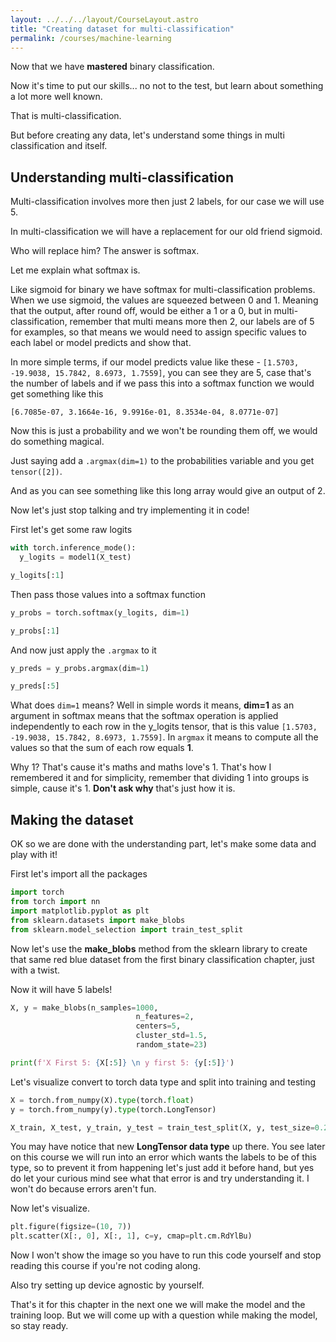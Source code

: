 ```yaml
---
layout: ../../../layout/CourseLayout.astro
title: "Creating dataset for multi-classification"
permalink: /courses/machine-learning
---
```


Now that we have **mastered** binary classification.

Now it's time to put our skills... no not to the test, but learn about something a lot more well known.

That is multi-classification.

But before creating any data, let's understand some things in multi classification and itself.

## Understanding multi-classification

Multi-classification involves more then just 2 labels, for our case we will use 5.

In multi-classification we will have a replacement for our old friend sigmoid.

Who will replace him? The answer is softmax.

Let me explain what softmax is.

Like sigmoid for binary we have softmax for multi-classification problems. When we use sigmoid, the values are squeezed between 0 and 1. Meaning that the output, after round off, would be either a 1 or a 0, but in multi-classification, remember that multi means more then 2, our labels are of 5 for examples, so that means we would need to assign specific values to each label or model predicts and show that.

In more simple terms, if our model predicts value like these - `[1.5703, -19.9038, 15.7842, 8.6973, 1.7559]`, you can see they are 5, case that's the number of labels and if we pass this into a softmax function we would get something like this

`[6.7085e-07, 3.1664e-16, 9.9916e-01, 8.3534e-04, 8.0771e-07]`

Now this is just a probability and we won't be rounding them off, we would do something magical.

Just saying add a `.argmax(dim=1)` to the probabilities variable and you get `tensor([2])`.

And as you can see something like this long array would give an output of 2.

Now let's just stop talking and try implementing it in code!

First let's get some raw logits

```python
with torch.inference_mode():
  y_logits = model1(X_test)

y_logits[:1]
```

Then pass those values into a softmax function

```python
y_probs = torch.softmax(y_logits, dim=1)

y_probs[:1]
```

And now just apply the `.argmax` to it

```python
y_preds = y_probs.argmax(dim=1)

y_preds[:5]
```

What does `dim=1` means? Well in simple words it means, **dim=1** as an argument in softmax means that the softmax operation is applied independently to each row in the y_logits tensor, that is this value `[1.5703, -19.9038, 15.7842, 8.6973, 1.7559]`. In `argmax` it means to compute all the values so that the sum of each row equals **1**.

Why 1? That's cause it's maths and maths love's 1. That's how I remembered it and for simplicity, remember that dividing 1 into groups is simple, cause it's 1. **Don't ask why** that's just how it is.

## Making the dataset

OK so we are done with the understanding part, let's make some data and play with it!

First let's import all the packages

```python
import torch
from torch import nn
import matplotlib.pyplot as plt
from sklearn.datasets import make_blobs
from sklearn.model_selection import train_test_split
```

Now let's use the **make_blobs** method from the sklearn library to create that same red blue dataset from the first binary classification chapter, just with a twist.

Now it will have 5 labels!

```python
X, y = make_blobs(n_samples=1000,
                            n_features=2,
                            centers=5,
                            cluster_std=1.5,
                            random_state=23)

print(f'X First 5: {X[:5]} \n y first 5: {y[:5]}')
```

Let's visualize convert to torch data type and split into training and testing

```python
X = torch.from_numpy(X).type(torch.float)
y = torch.from_numpy(y).type(torch.LongTensor)

X_train, X_test, y_train, y_test = train_test_split(X, y, test_size=0.2, random_state=23)
```

You may have notice that new **LongTensor data type** up there. You see later on this course we will run into an error which wants the labels to be of this type, so to prevent it from happening let's just add it before hand, but yes do let your curious mind see what that error is and try understanding it. I won't do because errors aren't fun.

Now let's visualize.

```python
plt.figure(figsize=(10, 7))
plt.scatter(X[:, 0], X[:, 1], c=y, cmap=plt.cm.RdYlBu)
```

Now I won't show the image so you have to run this code yourself and stop reading this course if you're not coding along.

Also try setting up device agnostic by yourself.

That's it for this chapter in the next one we will make the model and the training loop. But we will come up with a question while making the model, so stay ready.
